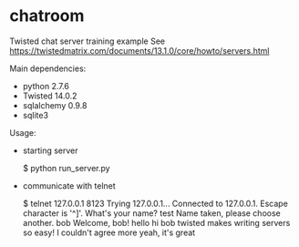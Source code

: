 # chatroom
Twisted chat server training example
See https://twistedmatrix.com/documents/13.1.0/core/howto/servers.html

Main dependencies:
- python 2.7.6
- Twisted 14.0.2
- sqlalchemy 0.9.8
- sqlite3


Usage:

- starting server

    $ python run_server.py

- communicate with telnet

    $ telnet 127.0.0.1 8123
    Trying 127.0.0.1...
    Connected to 127.0.0.1.
    Escape character is '^]'.
    What's your name?
    test
    Name taken, please choose another.
    bob
    Welcome, bob!
    hello
    <alice> hi bob
    twisted makes writing servers so easy!
    <alice> I couldn't agree more
    <carrol> yeah, it's great